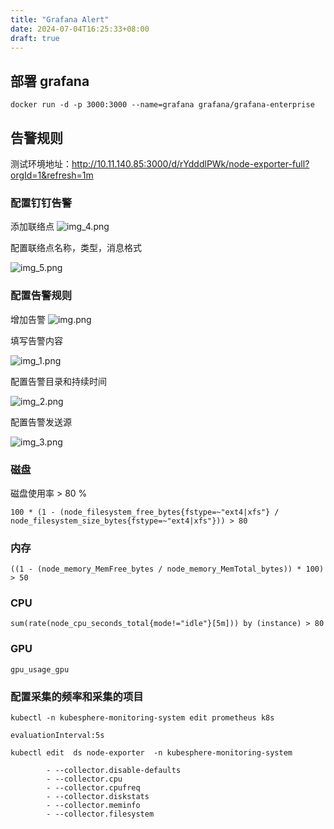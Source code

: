 ```yaml
---
title: "Grafana Alert"
date: 2024-07-04T16:25:33+08:00
draft: true
---
```


## 部署 grafana

```
docker run -d -p 3000:3000 --name=grafana grafana/grafana-enterprise
```

## 告警规则

测试环境地址：http://10.11.140.85:3000/d/rYdddlPWk/node-exporter-full?orgId=1&refresh=1m

### 配置钉钉告警
添加联络点
![img_4.png](https://zhuyaguang-1308110266.cos.ap-shanghai.myqcloud.com/img/img_4.png)

配置联络点名称，类型，消息格式

![img_5.png](https://zhuyaguang-1308110266.cos.ap-shanghai.myqcloud.com/img/img_5.png)

### 配置告警规则
增加告警
![img.png](https://zhuyaguang-1308110266.cos.ap-shanghai.myqcloud.com/img/img.png)

填写告警内容

![img_1.png](https://zhuyaguang-1308110266.cos.ap-shanghai.myqcloud.com/img/img_1.png)

配置告警目录和持续时间

![img_2.png](https://zhuyaguang-1308110266.cos.ap-shanghai.myqcloud.com/img/img_2.png)

配置告警发送源

![img_3.png](https://zhuyaguang-1308110266.cos.ap-shanghai.myqcloud.com/img/img_3.png)
### 磁盘

磁盘使用率 > 80 %

```
100 * (1 - (node_filesystem_free_bytes{fstype=~"ext4|xfs"} / node_filesystem_size_bytes{fstype=~"ext4|xfs"})) > 80
```

### 内存

```
((1 - (node_memory_MemFree_bytes / node_memory_MemTotal_bytes)) * 100) > 50
```

### CPU

```
sum(rate(node_cpu_seconds_total{mode!="idle"}[5m])) by (instance) > 80
```

### GPU 

```
gpu_usage_gpu
```



### 配置采集的频率和采集的项目

```
kubectl -n kubesphere-monitoring-system edit prometheus k8s

evaluationInterval:5s
```



```
kubectl edit  ds node-exporter  -n kubesphere-monitoring-system

        - --collector.disable-defaults
        - --collector.cpu
        - --collector.cpufreq
        - --collector.diskstats
        - --collector.meminfo
        - --collector.filesystem
```



